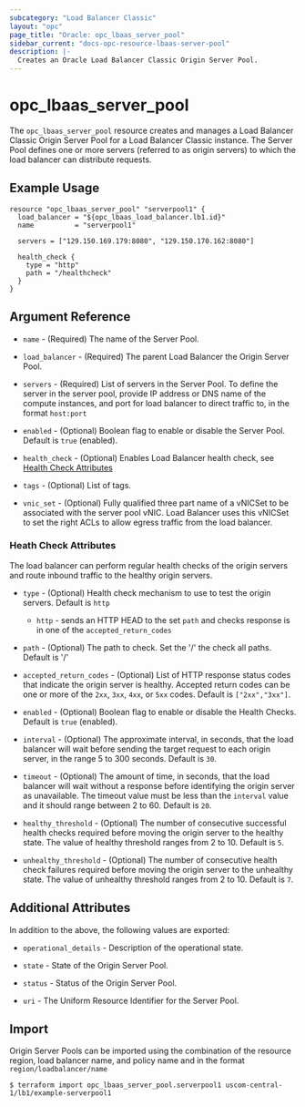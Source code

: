 ```yaml
---
subcategory: "Load Balancer Classic"
layout: "opc"
page_title: "Oracle: opc_lbaas_server_pool"
sidebar_current: "docs-opc-resource-lbaas-server-pool"
description: |-
  Creates an Oracle Load Balancer Classic Origin Server Pool.
---
```


# opc\_lbaas\_server\_pool

The `opc_lbaas_server_pool` resource creates and manages a Load Balancer Classic Origin Server Pool for a Load Balancer Classic instance. The Server Pool defines one or more servers (referred to as origin servers) to which the load balancer can distribute requests.

## Example Usage

```hcl
resource "opc_lbaas_server_pool" "serverpool1" {
  load_balancer = "${opc_lbaas_load_balancer.lb1.id}"
  name          = "serverpool1"

  servers = ["129.150.169.179:8080", "129.150.170.162:8080"]

  health_check {
    type = "http"
    path = "/healthcheck"
  }
}
```

## Argument Reference

* `name` - (Required) The name of the Server Pool.

* `load_balancer` - (Required) The parent Load Balancer the Origin Server Pool.

* `servers` - (Required) List of servers in the Server Pool. To define the server in the server pool, provide IP address or DNS name of the compute instances, and port for load balancer to direct traffic to, in the format `host:port`

* `enabled` - (Optional) Boolean flag to enable or disable the Server Pool. Default is `true` (enabled).

* `health_check` - (Optional) Enables Load Balancer health check, see [Health Check Attributes](#health-check-attributes)

* `tags` - (Optional) List of tags.

* `vnic_set` - (Optional) Fully qualified three part name of a vNICSet to be associated with the server pool vNIC. Load Balancer uses this vNICSet to set the right ACLs to allow egress traffic from the load balancer.

### Heath Check Attributes

The load balancer can perform regular health checks of the origin servers and route inbound traffic to the healthy origin servers.

* `type` - (Optional) Health check mechanism to use to test the origin servers.   Default is `http`

  - `http` - sends an HTTP HEAD to the set `path` and checks response is in one of the `accepted_return_codes`

* `path` - (Optional) The path to check. Set the '/' the check all paths. Default is '/'

* `accepted_return_codes` - (Optional) List of HTTP response status codes that indicate the origin server is healthy. Accepted return codes can be one or more of the `2xx`, `3xx`, `4xx`, or `5xx` codes. Default is `["2xx","3xx"]`.

* `enabled` - (Optional) Boolean flag to enable or disable the Health Checks. Default is `true` (enabled).

* `interval` - (Optional) The approximate interval, in seconds, that the load balancer will wait before sending the target request to each origin server, in the range 5 to 300 seconds. Default is `30`.

* `timeout` - (Optional) The amount of time, in seconds, that the load balancer will wait without a response before identifying the origin server as unavailable. The timeout value must be less than the `interval` value and it should range between 2 to 60. Default is `20`.

* `healthy_threshold` - (Optional) The number of consecutive successful health checks required before moving the origin server to the healthy state. The value of healthy threshold ranges from 2 to 10. Default is `5`.

* `unhealthy_threshold` - (Optional) The number of consecutive health check failures required before moving the origin server to the unhealthy state. The value of unhealthy threshold ranges from 2 to 10. Default is `7`.

## Additional Attributes

In addition to the above, the following values are exported:

* `operational_details` - Description of the operational state.

* `state` - State of the Origin Server Pool.

* `status` - Status of the Origin Server Pool.

* `uri` - The Uniform Resource Identifier for the Server Pool.

## Import

Origin Server Pools can be imported using the combination of the resource region, load balancer name, and policy name and in the format `region/loadbalancer/name`

```shell
$ terraform import opc_lbaas_server_pool.serverpool1 uscom-central-1/lb1/example-serverpool1
```
